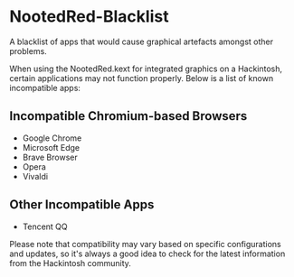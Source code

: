 # NootedRed-Blacklist
 A blacklist of apps that would cause graphical artefacts amongst other problems.

When using the NootedRed.kext for integrated graphics on a Hackintosh, certain applications may not function properly. Below is a list of known incompatible apps:

## Incompatible Chromium-based Browsers
- Google Chrome
- Microsoft Edge
- Brave Browser
- Opera
- Vivaldi

## Other Incompatible Apps
- Tencent QQ

Please note that compatibility may vary based on specific configurations and updates, so it's always a good idea to check for the latest information from the Hackintosh community.
